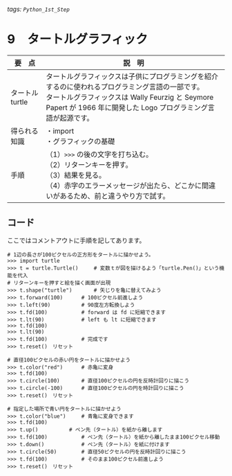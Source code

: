 ###### tags: `Python_1st_Step`
# 9　タートルグラフィック

|要　点|説　明|
|---|---|
|タートルturtle|タートルグラフィックスは子供にプログラミングを紹介するのに使われるプログラミング言語の一部です。<br>タートルグラフィックスは Wally Feurzig と Seymore Papert が 1966 年に開発した Logo プログラミング言語が起源です。|
|得られる知識|・import<br>・グラフィックの基礎|
|手順|（1）`>>>` の後の文字を打ち込む。<br>（2）リターンキーを押す。<br>（3）結果を見る。<br>（4）赤字のエラーメッセージが出たら、どこかに間違いがあるため、前と違うやり方で試す。|

## コード

ここではコメントアウトに手順を記してあります。
```python=0
# 1辺の長さが100ピクセルの正方形をタートルに描かせよう。
>>> import turtle
>>> t = turtle.Turtle()		# 変数ｔが図を描けるよう「turtle.Pen()」という機能を代入
# リターンキーを押すと絵を描く画面が出現
>>> t.shape("turtle")		# 矢じりを亀に替えてみよう
>>> t.forward(100)		# 100ピクセル前進しよう
>>> t.left(90)			# 90度左方転換しよう
>>> t.fd(100)			# forward は fd に短縮できます
>>> t.lt(90)			# left も lt に短縮できます
>>> t.fd(100)
>>> t.lt(90)
>>> t.fd(100)			# 完成です
>>> t.reset()　リセット

# 直径100ピクセルの赤い円をタートルに描かせよう
>>> t.color("red")		# 赤亀に変身
>>> t.fd(100)	
>>> t.circle(100)		# 直径100ピクセルの円を反時計回りに描こう
>>> t.circle(-100)		# 直径100ピクセルの円を時計回りに描こう
>>> t.reset()　リセット

# 指定した場所で青い円をタートルに描かせよう
>>> t.color("blue")		# 青亀に変身できます
>>> t.fd(100)			
>>> t.up()			# ペン先（タートル）を紙から離します
>>> t.fd(100)			# ペン先（タートル）を紙から離したまま100ピクセル移動
>>> t.down()			# ペン先（タートル）を紙に付けます
>>> t.circle(50)		# 直径50ピクセルの円を反時計回りに描こう
>>> t.fd(100)			# そのまま100ピクセル前進しよう
>>> t.reset()　リセット
```

